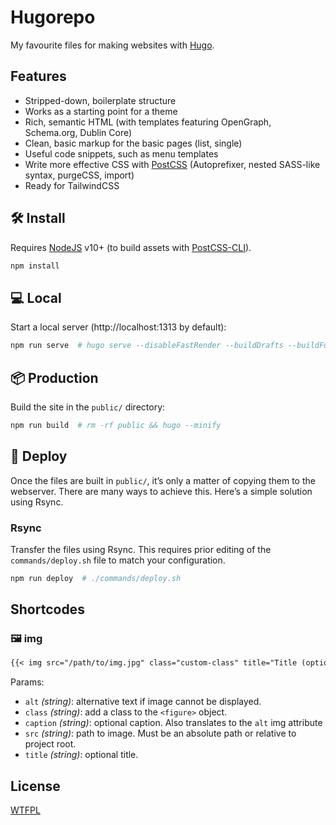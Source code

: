 # Hugorepo

My favourite files for making websites with [Hugo](https://gohugo.io/).

## Features

- Stripped-down, boilerplate structure
- Works as a starting point for a theme
- Rich, semantic HTML (with templates featuring OpenGraph, Schema.org, Dublin Core)
- Clean, basic markup for the basic pages (list, single)
- Useful code snippets, such as menu templates
- Write more effective CSS with [PostCSS](https://postcss.org/) (Autoprefixer, nested SASS-like syntax, purgeCSS, import)
- Ready for TailwindCSS

## 🛠  Install

Requires [NodeJS](https://nodejs.org/) v10+ (to build assets with [PostCSS-CLI](https://github.com/postcss/postcss-cli)).

```bash
npm install
```

## 💻 Local

Start a local server (http://localhost:1313 by default):

```bash
npm run serve  # hugo serve --disableFastRender --buildDrafts --buildFuture
```

## 📦 Production

Build the site in the `public/` directory:

```bash
npm run build  # rm -rf public && hugo --minify
```

## 🚀 Deploy

Once the files are built in `public/`, it’s only a matter of copying them to the webserver.
There are many ways to achieve this.
Here’s a simple solution using Rsync.

### Rsync

Transfer the files using Rsync.
This requires prior editing of the `commands/deploy.sh` file to match your configuration.

```bash
npm run deploy  # ./commands/deploy.sh
```

## Shortcodes

### 🖼 img

```md
{{< img src="/path/to/img.jpg" class="custom-class" title="Title (optional)" caption="Caption (optional)" >}}
```

Params:

- `alt` *(string)*: alternative text if image cannot be displayed.
- `class` *(string)*: add a class to the `<figure>` object.
- `caption` *(string)*: optional caption. Also translates to the `alt` img attribute
- `src` *(string)*: path to image. Must be an absolute path or relative to project root.
- `title` *(string)*: optional title.

## License

[WTFPL](http://wtfpl.net/about/)
